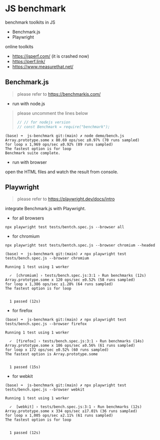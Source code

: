 # JS benchmark

benchmark toolkits in JS

- Benchmark.js
- Playwright

online toolkits

- https://jsperf.com/ (it is crashed now)
- https://perf.link/
- https://www.measurethat.net/

## Benchmark.js

> please refer to https://benchmarkjs.com/

- run with node.js

> please uncomment the lines below
>
> ```js
> // // for nodejs version
> // const Benchmark = require("benchmark");
> ```

```shell
(base) ➜  js-benchmark git:(main) ✗ node demo/bench.js
Array.prototype.some x 80.69 ops/sec ±0.97% (70 runs sampled)
for loop x 1,969 ops/sec ±0.92% (89 runs sampled)
The fastest option is for loop
Benchmark suite complete.
```

- run with browser

open the HTML files and watch the result from console.

## Playwright

> please refer to https://playwright.dev/docs/intro

integrate Benchmark.js with Playwright.

- for all browsers

```shell
npx playwright test tests/bentch.spec.js --browser all
```

- for chromium

```shell
npx playwright test tests/bentch.spec.js --browser chromium --headed
```

```
(base) ➜  js-benchmark git:(main) ✗ npx playwright test tests/bench.spec.js --browser chromium

Running 1 test using 1 worker

  ✓  [chromium] › tests/bench.spec.js:3:1 › Run benchmarks (12s)
Array.prototype.some x 120 ops/sec ±0.52% (58 runs sampled)
for loop x 1,386 ops/sec ±1.28% (64 runs sampled)
The fastest option is for loop


  1 passed (12s)
```

- for firefox

```
(base) ➜  js-benchmark git:(main) ✗ npx playwright test tests/bench.spec.js --browser firefox

Running 1 test using 1 worker

  ✓  [firefox] › tests/bench.spec.js:3:1 › Run benchmarks (14s)
Array.prototype.some x 186 ops/sec ±0.56% (61 runs sampled)
for loop x 172 ops/sec ±0.52% (60 runs sampled)
The fastest option is Array.prototype.some


  1 passed (15s)
```

- for webkit

```
(base) ➜  js-benchmark git:(main) ✗ npx playwright test tests/bench.spec.js --browser webkit

Running 1 test using 1 worker

  ✓  [webkit] › tests/bench.spec.js:3:1 › Run benchmarks (12s)
Array.prototype.some x 334 ops/sec ±17.01% (36 runs sampled)
for loop x 1,005 ops/sec ±2.11% (61 runs sampled)
The fastest option is for loop


  1 passed (12s)
```
